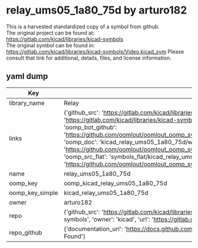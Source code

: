 # relay_ums05_1a80_75d by arturo182  
This is a harvested standardized copy of a symbol from github.  
The original project can be found at:  
https://gitlab.com/kicad/libraries/kicad-symbols  
The original symbol can be found in:
https://gitlab.com/kicad/libraries/kicad-symbols/Video.kicad_sym
Please consult that link for additional, details, files, and license information.  
## yaml dump  
| Key | Value |  
| --- | --- |  
| library_name | Relay |  
| links | {'github_src': 'https://gitlab.com/kicad/libraries/kicad-symbols/Video.kicad_sym', 'github_src_repo': 'https://gitlab.com/kicad/libraries/kicad-symbols', 'oomp_bot': 'kicad_relay_ums05_1a80_75d/working', 'oomp_bot_github': 'https://github.com/oomlout/oomlout_oomp_symbol_bot/tree/main/kicad_relay_ums05_1a80_75d/working', 'oomp_doc': 'kicad_relay_ums05_1a80_75d/working', 'oomp_doc_github': 'https://github.com/oomlout/oomlout_oomp_symbol_doc/tree/main/kicad_relay_ums05_1a80_75d/working', 'oomp_src_flat': 'symbols_flat/kicad_relay_ums05_1a80_75d/working', 'oomp_src_flat_github': 'https://github.com/oomlout/oomlout_oomp_symbol_src/tree/main/kicad_relay_ums05_1a80_75d/working'} |  
| name | relay_ums05_1a80_75d |  
| oomp_key | oomp_kicad_relay_ums05_1a80_75d |  
| oomp_key_simple | kicad_relay_ums05_1a80_75d |  
| owner | arturo182 |  
| repo | {'github_src': 'https://gitlab.com/kicad/libraries/kicad-symbols/Video.kicad_sym', 'name': 'libraries/kicad-symbols', 'owner': 'kicad', 'url': 'https://gitlab.com/kicad/libraries/kicad-symbols'} |  
| repo_github | {'documentation_url': 'https://docs.github.com/rest/repos/repos#get-a-repository', 'message': 'Not Found'} |  

